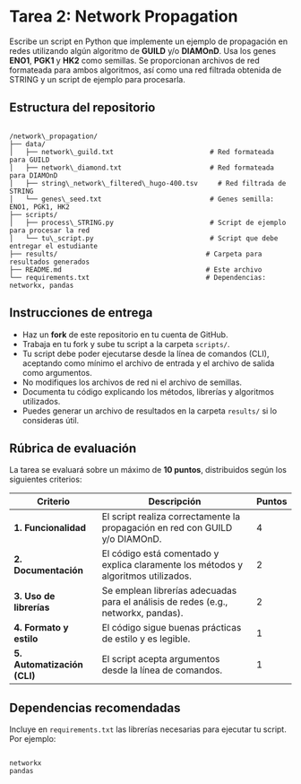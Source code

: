 
# Tarea 2: Network Propagation

Escribe un script en Python que implemente un ejemplo de propagación en redes utilizando algún algoritmo de **GUILD** y/o **DIAMOnD**. Usa los genes **ENO1**, **PGK1** y **HK2** como semillas. Se proporcionan archivos de red formateada para ambos algoritmos, así como una red filtrada obtenida de STRING y un script de ejemplo para procesarla.

## Estructura del repositorio

```

/network\_propagation/
├── data/
│   ├── network\_guild.txt                        # Red formateada para GUILD
│   ├── network\_diamond.txt                      # Red formateada para DIAMOnD
│   ├── string\_network\_filtered\_hugo-400.tsv     # Red filtrada de STRING
│   └── genes\_seed.txt                           # Genes semilla: ENO1, PGK1, HK2
├── scripts/
│   ├── process\_STRING.py                        # Script de ejemplo para procesar la red
│   └── tu\_script.py                             # Script que debe entregar el estudiante
├── results/                                     # Carpeta para resultados generados
├── README.md                                    # Este archivo
└── requirements.txt                             # Dependencias: networkx, pandas

```

## Instrucciones de entrega

- Haz un **fork** de este repositorio en tu cuenta de GitHub.
- Trabaja en tu fork y sube tu script a la carpeta `scripts/`.
- Tu script debe poder ejecutarse desde la línea de comandos (CLI), aceptando como mínimo el archivo de entrada y el archivo de salida como argumentos.
- No modifiques los archivos de red ni el archivo de semillas.
- Documenta tu código explicando los métodos, librerías y algoritmos utilizados.
- Puedes generar un archivo de resultados en la carpeta `results/` si lo consideras útil.

## Rúbrica de evaluación

La tarea se evaluará sobre un máximo de **10 puntos**, distribuidos según los siguientes criterios:

| Criterio | Descripción | Puntos |
|---------|-------------|--------|
| **1. Funcionalidad** | El script realiza correctamente la propagación en red con GUILD y/o DIAMOnD. | 4 |
| **2. Documentación** | El código está comentado y explica claramente los métodos y algoritmos utilizados. | 2 |
| **3. Uso de librerías** | Se emplean librerías adecuadas para el análisis de redes (e.g., networkx, pandas). | 2 |
| **4. Formato y estilo** | El código sigue buenas prácticas de estilo y es legible. | 1 |
| **5. Automatización (CLI)** | El script acepta argumentos desde la línea de comandos. | 1 |

## Dependencias recomendadas

Incluye en `requirements.txt` las librerías necesarias para ejecutar tu script. Por ejemplo:

```

networkx
pandas

```

